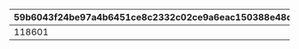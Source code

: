 |59b6043f24be97a4b6451ce8c2332c02ce9a6eac150388e48d026a7ed2c6f2c2|48e809840138798fa83bfd2730129378606a9046533f3ac17ce309da31e2dc89|
| --- | --- |
|118601|1|